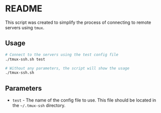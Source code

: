 # README

This script was created to simplify the process of connecting to remote servers using `tmux`.

## Usage

```bash
# Connect to the servers using the test config file
./tmux-ssh.sh test
```

```bash
# Without any parameters, the script will show the usage
./tmux-ssh.sh
```

## Parameters

- `test` - The name of the config file to use. This file should be located in the `~/.tmux-ssh` directory.
